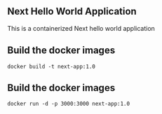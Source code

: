 ## Next Hello World Application

This is a containerized Next hello world application

## Build the docker images

```
docker build -t next-app:1.0
```

## Build the docker images

```
docker run -d -p 3000:3000 next-app:1.0
```
